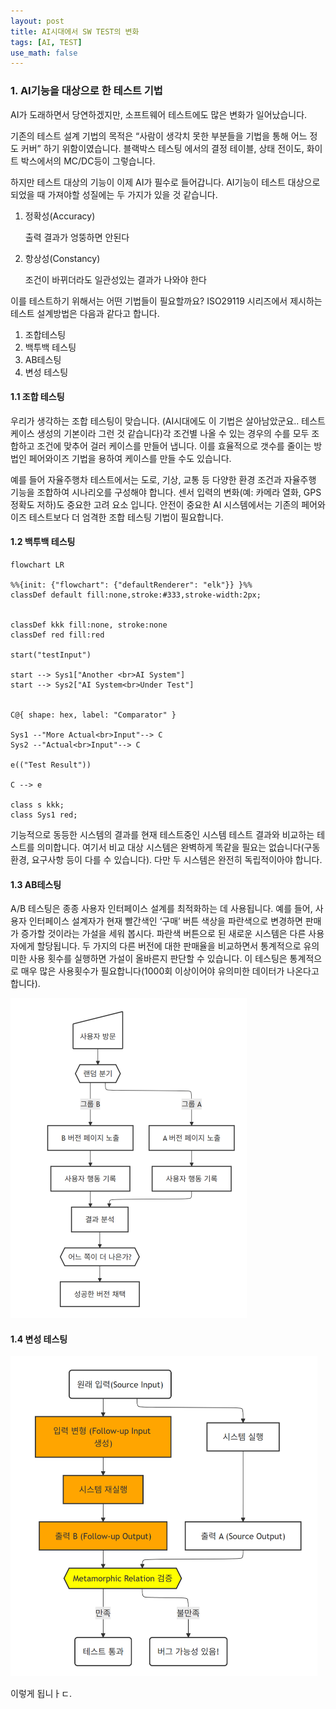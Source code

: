 ```yaml
---
layout: post
title: AI시대에서 SW TEST의 변화
tags: [AI, TEST]
use_math: false
---
```




### 1. AI기능을 대상으로 한 테스트 기법



AI가 도래하면서 당연하겠지만, 소프트웨어 테스트에도 많은 변화가 일어났습니다. 

기존의 테스트 설계 기법의 목적은 “사람이 생각치 못한 부분들을 기법을 통해 어느 정도 커버” 하기 위함이였습니다. 블랙박스 테스팅 에서의 결정 테이블, 상태 전이도, 화이트 박스에서의 MC/DC등이 그렇습니다. 

하지만 테스트 대상의 기능이 이제 AI가 필수로 들어갑니다. AI기능이 테스트 대상으로 되었을 때 가져야할 성질에는 두 가지가 있을 것 같습니다.

1. 정확성(Accuracy)

   출력 결과가 엉뚱하면 안된다

2. 항상성(Constancy)

   조건이 바뀌더라도 일관성있는 결과가 나와야 한다



이를 테스트하기 위해서는 어떤 기법들이 필요할까요? ISO29119 시리즈에서 제시하는 테스트 설계방법은 다음과 같다고 합니다.

1. 조합테스팅
2. 백투백 테스팅
3. AB테스팅
4. 변성 테스팅



#### 1.1 조합 테스팅

우리가 생각하는 조합 테스팅이 맞습니다. (AI시대에도 이 기법은 살아남았군요.. 테스트 케이스 생성의 기본이라 그런 것 같습니다)각 조건별 나올 수 있는 경우의 수를 모두 조합하고 조건에 맞추어 걸러 케이스를 만들어 냅니다. 이를 효율적으로 갯수를 줄이는 방법인 페어와이즈 기법을 용하여 케이스를 만들 수도 있습니다. 

예를 들어 자율주행차 테스트에서는 도로, 기상, 교통 등 다양한 환경 조건과 자율주행 기능을 조합하여 시나리오를 구성해야 합니다. 센서 입력의 변화(예: 카메라 열화, GPS 정확도 저하)도 중요한 고려 요소 입니다. 안전이 중요한 AI 시스템에서는 기존의 페어와이즈 테스트보다 더 엄격한 조합 테스팅 기법이 필요합니다.

#### 1.2 백투백 테스팅



```mermaid
flowchart LR

%%{init: {"flowchart": {"defaultRenderer": "elk"}} }%%
classDef default fill:none,stroke:#333,stroke-width:2px;


classDef kkk fill:none, stroke:none
classDef red fill:red

start("testInput")

start --> Sys1["Another <br>AI System"]
start --> Sys2["AI System<br>Under Test"]


C@{ shape: hex, label: "Comparator" }

Sys1 --"More Actual<br>Input"--> C
Sys2 --"Actual<br>Input"--> C 

e(("Test Result"))

C --> e   

class s kkk;
class Sys1 red;

```

기능적으로 동등한 시스템의 결과를 현재 테스트중인 시스템 테스트 결과와 비교하는 테스트를 의미합니다. 여기서 비교 대상 시스템은 완벽하게 똑같을 필요는 없습니다(구동환경, 요구사항 등이 다를 수 있습니다). 다만 두 시스템은 완전히 독립적이아야 합니다. 





#### 1.3 AB테스팅

A/B 테스팅은 종종 사용자 인터페이스 설계를 최적화하는 데 사용됩니다. 예를 들어, 사용자 인터페이스 설계자가 현재 빨간색인 ‘구매’ 버튼 색상을 파란색으로 변경하면 판매가 증가할 것이라는 가설을 세워 봅시다. 파란색 버튼으로 된 새로운 시스템은 다른 사용자에게 할당됩니다. 두 가지의 다른 버전에 대한 판매율을 비교하면서 통계적으로 유의미한 사용 횟수를 실행하면 가설이 올바른지 판단할 수 있습니다. 이 테스팅은 통계적으로 매우 많은 사용횟수가 필요합니다(1000회 이상이어야 유의미한 데이터가 나온다고 합니다).



[<img src="assets/image-20250424163514044.png" title=" alt=&quot;image-20250424163514044&quot; style=&quot;zoom:50%;" style="zoom: 50%;" />](https://mermaid.live/edit#pako:eNqFk8tu00AUhl9lNCg7J_Ilcc0gAbm1ZdENsCJmMcSTxKo9jpyx2mJZiopZgFToAipAaQUCCRV1kV4oQYIXykzeAXuS0AUS9Ww853z_73PmeGLYDhwCEex4wVa7h0MGHjZsCrKn7eHBoEE6wCEdHHkMdFzPQzSgRBmwMNgk6IZhGIv34pbrsB7S-9u3bJqv3KF6NwaDHu4TBHxMI-wVXdqPmAI8_IR4CNhQ7J6ID8fiaB_w8TE_mdgwAcXibVCLY3404ntfAL9Mp5Nxkswda1kWTH9M-OefoCrJeqsK-FkqPqZg9uqdOLwQX4eAP5-Iy9HjfzU1qWm0atdo6pJrtq7qmx284K_fg6wW_ulwQTUktXoN1ZTUWmt6Np6e_8obEukyt_qf3JrMrcexOLjgL_eB-PY7KxXwvTeA72ZVD6fj4Z3lwaxL-F5LpKfT8--zt6Nlg-I0nT3LLfNVKMQudRkCsX01cBvK_WLK9wl1SEjCPGpD4m1mI0lAUihABfok9LHrZH9LnH_VhqxHfDInF3Ib2jTJUByx4MEObUPEwogoMAyibg-iDvYG2S7qO5iRhou7Ifb_RvuYPgoCfymZQ03HZUG4jGUIRDHchkjXzZJl6qZmWtaKamq6pcAdiDTNKum6plesilrRyppuJgp8Kl3VkqWqlmWYRrlcVrWViq5AIt035ldA3gQFdsO8xUVNoTyOehBRBpGh3kz-ADP_QqM)



#### 1.4 변성 테스팅





[<img src="assets/image-20250424164745351.png" alt="image-20250424164745351" style="zoom: 50%;"/>](https://mermaid.live/edit#pako:eNplk09v2jAYxr-K5wkJpICSACHNpEmFAOuhmtTutGYHLzEQNcTIOOqfKBLSytRRDrtsqjRAm9Rulx3WVut62Cci4TsscWBlXU72-_6ex49j24cmsTDUYMshB2YHUQZe6IYL4s90UL-v4xawcAt5DgMt23E0l7hY6DNK9rH2uFgsLsf5A9tiHU3uHT55oKbYSpWEIreNH3RfOx5O20fYiSOk7c2sAaNP78PZOYhmw_DzZXaXeNTEYMvteSxnwBzI55-C6l50NolGF4vhBERnF4uP716l-ipv1_Zil9tJLAebYOXw3GOpRYwuF-OwnsB8LRDeDBbnH0C2QZJEea-XLguiN9Po5CqVJkKdC-vrIWbf_8lR50TjPkd13fX_KDXON31_GzPUJbTXsU2wgx3EbOKC-fUg-joNgpRtpOxK2oynIPw2jr5c8caz7GI4TmKN7sDi7c_5ze_cOnh7usZuZcPrk_mvOzD_MQhHl_Em452cRtPxo1xizw8L6EJdaCSnuSo0BX56CZHJ-LZrMw34xv1FMiCfL2_PDnYtTDFNqgbEzr4BgwAEmUyihwLsYtpFthXfRD_JaUDWwV2c0ksLAxpuEKPIY2T3yDWhxqiHBUiJ1-5ArYWcfjzzehZiWLdRm6Lu32oPuS8J6a4kKVS3bEboqhYjUPPhIdRkWSmoiqxIiqpWREWSVQEeQU2S1IIsS3JZLYtlqSTJSiDAY-4qFlRRVNWiUhYrlY2KXJIEiLn7dvq8-CsTYJsmW1xmovyX1IjnMqiVNorBH1FoStQ)



이렇게 됩니ㅏㄷ.
